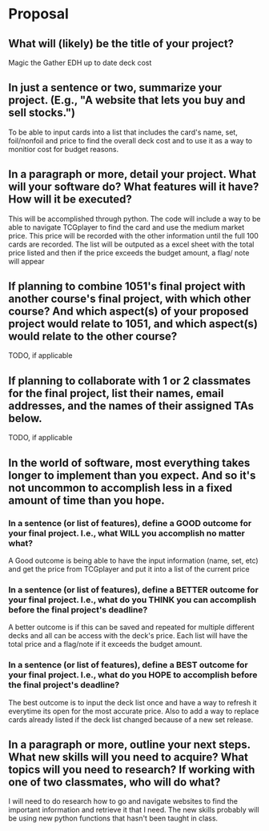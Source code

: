 # Proposal

## What will (likely) be the title of your project?

Magic the Gather EDH up to date deck cost

## In just a sentence or two, summarize your project. (E.g., "A website that lets you buy and sell stocks.")

To be able to input cards into a list that includes the card's name, set, foil/nonfoil and price to find the overall deck cost and to use it as a way to monitior cost for budget reasons.

## In a paragraph or more, detail your project. What will your software do? What features will it have? How will it be executed?

This will be accomplished through python. The code will include a way to be able to navigate TCGplayer to find the card and use the medium market price. This price will be recorded with the other information until the full 100 cards are recorded. The list will be outputed as a excel sheet with the total price listed and then if the price exceeds the budget amount, a flag/ note will appear

## If planning to combine 1051's final project with another course's final project, with which other course? And which aspect(s) of your proposed project would relate to 1051, and which aspect(s) would relate to the other course?

TODO, if applicable

## If planning to collaborate with 1 or 2 classmates for the final project, list their names, email addresses, and the names of their assigned TAs below.

TODO, if applicable

## In the world of software, most everything takes longer to implement than you expect. And so it's not uncommon to accomplish less in a fixed amount of time than you hope.

### In a sentence (or list of features), define a GOOD outcome for your final project. I.e., what WILL you accomplish no matter what?

A Good outcome is being able to have the input information (name, set, etc) and get the price from TCGplayer and put it into a list of the current price 

### In a sentence (or list of features), define a BETTER outcome for your final project. I.e., what do you THINK you can accomplish before the final project's deadline?

A better outcome is if this can be saved and repeated for multiple different decks and all can be access with the deck's price. Each list will have the total price and a flag/note if it exceeds the budget amount.

### In a sentence (or list of features), define a BEST outcome for your final project. I.e., what do you HOPE to accomplish before the final project's deadline?

The best outcome is to input the deck list once and have a way to refresh it everytime its open for the most accurate price. Also to add a way to replace cards already listed if the deck list changed because of a new set release.

## In a paragraph or more, outline your next steps. What new skills will you need to acquire? What topics will you need to research? If working with one of two classmates, who will do what?

I will need to do research how to go and navigate websites to find the important information and retrieve it that I need. The new skills probably will be using new python functions that hasn't been taught in class. 
